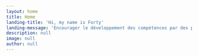 ```yaml
---
layout: home
title: Home
landing-title: 'Hi, my name is Forty'
landing-message: 'Encourager le développement des compétences par des projets écologiques novateurs et durables'
description: null
image: null
author: null
---
```

